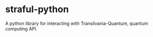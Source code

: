 # straful-python
A python library for interacting with Transilvania-Quantum, quantum computing API.
